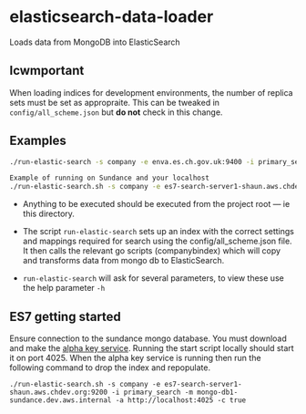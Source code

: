 # elasticsearch-data-loader
Loads data from MongoDB into ElasticSearch

## Icwmportant
When loading indices for development environments, the number of replica sets must be set as appropraite.
This can be tweaked in `config/all_scheme.json` but **do not** check in this change.

## Examples
```bash
./run-elastic-search -s company -e enva.es.ch.gov.uk:9400 -i primary_search -m chs-pp-mes-sl2.ch.gov.uk:27019 -u admin -p admin -a http://chs-alphakey-pp.internal.ch -c false

Example of running on Sundance and your localhost
./run-elastic-search.sh -s company -e es7-search-server1-shaun.aws.chdev.org:9200 -i primary_search -m mongo-db1-sundance.dev.aws.internal -a http://localhost:4025 -c true
```

* Anything to be executed should be executed from the project root — ie this directory.

* The script `run-elastic-search` sets up an index with the correct settings and mappings required for
search using the config/all_scheme.json file. It then calls the relevant go scripts (companybindex) which will copy and transforms data from mongo db to ElasticSearch.

* `run-elastic-search` will ask for several parameters, to view these use the help parameter `-h`

## ES7 getting started
Ensure connection to the sundance mongo database.
You must download and make the [alpha key service](https://github.com/companieshouse/alpha-key-service). Running the start script locally should start it on port 4025.
When the alpha key service is running then run the following command to drop the index and repopulate.
```
./run-elastic-search.sh -s company -e es7-search-server1-shaun.aws.chdev.org:9200 -i primary_search -m mongo-db1-sundance.dev.aws.internal -a http://localhost:4025 -c true
```

